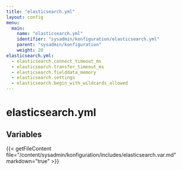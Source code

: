 ```yaml
---
title: "elasticsearch.yml"
layout: config
menu:
  main:
    name: "elasticsearch.yml"
    identifier: "sysadmin/konfiguration/elasticsearch.yml"
    parent: "sysadmin/konfiguration"
    weight: 20
elasticsearch.yml:
  - elasticsearch.connect_timeout_ms
  - elasticsearch.transfer_timeout_ms
  - elasticsearch.fielddata_memory
  - elasticsearch.settings
  - elasticsearch.begin_with_wildcards_allowed
---
```

# elasticsearch.yml

## Variables

{{< getFileContent file="/content/sysadmin/konfiguration/includes/elasticsearch.var.md" markdown="true" >}}